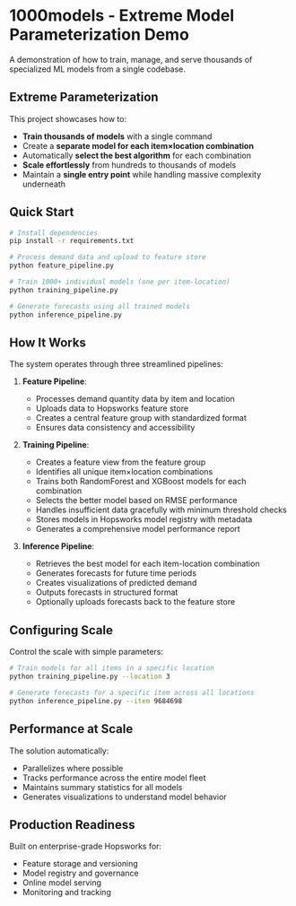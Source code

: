 # 1000models - Extreme Model Parameterization Demo

A demonstration of how to train, manage, and serve thousands of specialized ML models from a single codebase.

## Extreme Parameterization

This project showcases how to:

- **Train thousands of models** with a single command
- Create a **separate model for each item×location combination**
- Automatically **select the best algorithm** for each combination
- **Scale effortlessly** from hundreds to thousands of models
- Maintain a **single entry point** while handling massive complexity underneath

## Quick Start

```bash
# Install dependencies
pip install -r requirements.txt

# Process demand data and upload to feature store
python feature_pipeline.py

# Train 1000+ individual models (one per item-location)
python training_pipeline.py

# Generate forecasts using all trained models
python inference_pipeline.py
```

## How It Works

The system operates through three streamlined pipelines:

1. **Feature Pipeline**: 
   - Processes demand quantity data by item and location
   - Uploads data to Hopsworks feature store
   - Creates a central feature group with standardized format
   - Ensures data consistency and accessibility

2. **Training Pipeline**: 
   - Creates a feature view from the feature group
   - Identifies all unique item×location combinations
   - Trains both RandomForest and XGBoost models for each combination
   - Selects the better model based on RMSE performance
   - Handles insufficient data gracefully with minimum threshold checks
   - Stores models in Hopsworks model registry with metadata
   - Generates a comprehensive model performance report

3. **Inference Pipeline**: 
   - Retrieves the best model for each item-location combination
   - Generates forecasts for future time periods
   - Creates visualizations of predicted demand
   - Outputs forecasts in structured format
   - Optionally uploads forecasts back to the feature store

## Configuring Scale

Control the scale with simple parameters:

```bash
# Train models for all items in a specific location
python training_pipeline.py --location 3

# Generate forecasts for a specific item across all locations
python inference_pipeline.py --item 9684698
```

## Performance at Scale

The solution automatically:
- Parallelizes where possible
- Tracks performance across the entire model fleet
- Maintains summary statistics for all models
- Generates visualizations to understand model behavior

## Production Readiness

Built on enterprise-grade Hopsworks for:
- Feature storage and versioning
- Model registry and governance
- Online model serving
- Monitoring and tracking